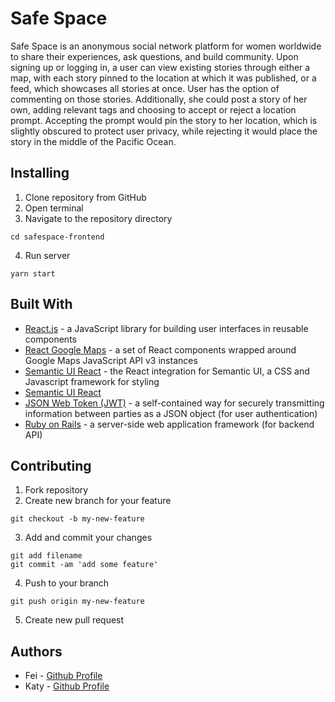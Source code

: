 # Safe Space

Safe Space is an anonymous social network platform for women worldwide to share their experiences, ask questions, and build community. Upon signing up or logging in, a user can view existing stories through either a map, with each story pinned to the location at which it was published, or a feed, which showcases all stories at once. User has the option of commenting on those stories. Additionally, she could post a story of her own, adding relevant tags and choosing to accept or reject a location prompt. Accepting the prompt would pin the story to her location, which is slightly obscured to protect user privacy, while rejecting it would place the story in the middle of the Pacific Ocean.

## Installing

1.  Clone repository from GitHub
2.  Open terminal
3.  Navigate to the repository directory

```
cd safespace-frontend
```

4.  Run server

```
yarn start
```

## Built With

* [React.js](https://reactjs.org/) - a JavaScript library for building user interfaces in reusable components
* [React Google Maps](https://tomchentw.github.io/react-google-maps/) - a set of React components wrapped around Google Maps JavaScript API v3 instances
* [Semantic UI React](https://react.semantic-ui.com/introduction) - the React integration for Semantic UI, a CSS and Javascript framework for styling
* [Semantic UI React](https://react.semantic-ui.com/introduction)
* [JSON Web Token (JWT)](https://jwt.io/) - a self-contained way for securely transmitting information between parties as a JSON object (for user authentication)
* [Ruby on Rails](http://rubyonrails.org/) - a server-side web application framework (for backend API)

## Contributing

1.  Fork repository
2.  Create new branch for your feature

```
git checkout -b my-new-feature
```

3.  Add and commit your changes

```
git add filename
git commit -am 'add some feature'
```

4.  Push to your branch

```
git push origin my-new-feature
```

5.  Create new pull request

## Authors

* Fei - [Github Profile](https://github.com/feihafferkamp)
* Katy - [Github Profile](https://github.com/katycarr)

